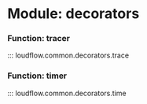 # Module: decorators

### Function: tracer

::: loudflow.common.decorators.trace

### Function: timer

::: loudflow.common.decorators.time
